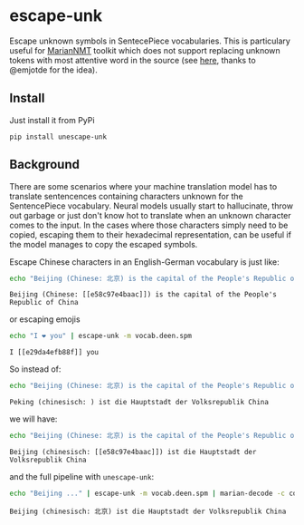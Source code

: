 # escape-unk
Escape unknown symbols in SentecePiece vocabularies.
This is particulary useful for [MarianNMT](https://github.com/marian-nmt/marian) toolkit which does not support replacing unknown tokens with most attentive word in the source (see [here](https://github.com/marian-nmt/marian-dev/issues/732), thanks to @emjotde for the idea).

## Install
Just install it from PyPi
```
pip install unescape-unk
```

## Background
There are some scenarios where your machine translation model has to translate sentencences containing characters unknown for the SentencePiece vocabulary.
Neural models usually start to hallucinate, throw out garbage or just don't know hot to translate when an unknown character comes to the input.
In the cases where those characters simply need to be copied, escaping them to their hexadecimal representation, can be useful if the model manages to copy the escaped symbols.

Escape Chinese characters in an English-German vocabulary is just like:
```bash
echo "Beijing (Chinese: 北京) is the capital of the People's Republic of China" | escape-unk -m vocab.deen.spm
```
```
Beijing (Chinese: [[e58c97e4baac]]) is the capital of the People's Republic of China
```

or escaping emojis
```bash
echo "I ❤️ you" | escape-unk -m vocab.deen.spm
```
```
I [[e29da4efb88f]] you
```

So instead of:
```bash
echo "Beijing (Chinese: 北京) is the capital of the People's Republic of China" | marian-decoder -c model.config.yml
```
```
Peking (chinesisch: ) ist die Hauptstadt der Volksrepublik China
```

we will have:
```bash
echo "Beijing (Chinese: 北京) is the capital of the People's Republic of China" | escape-unk -m vocab.deen.spm | marian-decoder -c model.config.yml
```
```
Beijing (chinesisch: [[e58c97e4baac]]) ist die Hauptstadt der Volksrepublik China
```

and the full pipeline with `unescape-unk`:
```bash
echo "Beijing ..." | escape-unk -m vocab.deen.spm | marian-decode -c config.yml | unescape-unk
```
```
Beijing (chinesisch: 北京) ist die Hauptstadt der Volksrepublik China
```
